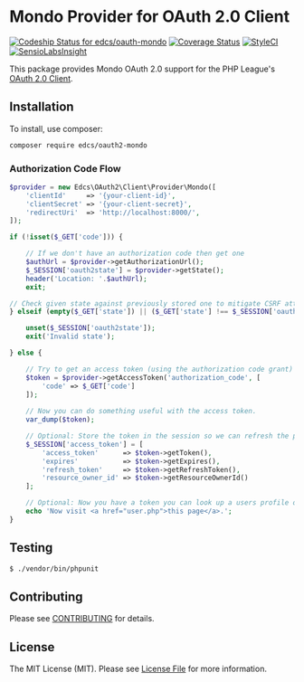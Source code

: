 # Mondo Provider for OAuth 2.0 Client

[![Codeship Status for edcs/oauth-mondo](https://codeship.com/projects/ceb79fd0-c50d-0133-0fd4-62b97b21679d/status?branch=master)](https://codeship.com/projects/138484)
[![Coverage Status](https://coveralls.io/repos/github/edcs/oauth-mondo/badge.svg?branch=master)](https://coveralls.io/github/edcs/oauth-mondo?branch=master)
[![StyleCI](https://styleci.io/repos/53205114/shield)](https://styleci.io/repos/53205114)
[![SensioLabsInsight](https://insight.sensiolabs.com/projects/41068e01-e186-4178-ac5f-f31b38beac28/mini.png)](https://insight.sensiolabs.com/projects/41068e01-e186-4178-ac5f-f31b38beac28)

This package provides Mondo OAuth 2.0 support for the PHP League's 
[OAuth 2.0 Client](https://github.com/thephpleague/oauth2-client).

## Installation

To install, use composer:

```bash
composer require edcs/oauth2-mondo
```

### Authorization Code Flow

```php
$provider = new Edcs\OAuth2\Client\Provider\Mondo([
    'clientId'     => '{your-client-id}',
    'clientSecret' => '{your-client-secret}',
    'redirectUri'  => 'http://localhost:8000/',
]);

if (!isset($_GET['code'])) {

    // If we don't have an authorization code then get one
    $authUrl = $provider->getAuthorizationUrl();
    $_SESSION['oauth2state'] = $provider->getState();
    header('Location: '.$authUrl);
    exit;

// Check given state against previously stored one to mitigate CSRF attack
} elseif (empty($_GET['state']) || ($_GET['state'] !== $_SESSION['oauth2state'])) {

    unset($_SESSION['oauth2state']);
    exit('Invalid state');

} else {

    // Try to get an access token (using the authorization code grant)
    $token = $provider->getAccessToken('authorization_code', [
        'code' => $_GET['code']
    ]);
    
    // Now you can do something useful with the access token.
    var_dump($token);

    // Optional: Store the token in the session so we can refresh the page while we're testing
    $_SESSION['access_token'] = [
        'access_token'      => $token->getToken(),
        'expires'           => $token->getExpires(),
        'refresh_token'     => $token->getRefreshToken(),
        'resource_owner_id' => $token->getResourceOwnerId()
    ];

    // Optional: Now you have a token you can look up a users profile data
    echo 'Now visit <a href="user.php">this page</a>.';
}
```


## Testing

``` bash
$ ./vendor/bin/phpunit
```

## Contributing

Please see [CONTRIBUTING](https://github.com/edcs/oauth2-mondo/blob/master/CONTRIBUTING.md) for details.

## License

The MIT License (MIT). Please see [License File](https://github.com/edcs/oauth2-mondo/blob/master/LICENSE) for 
more information.
